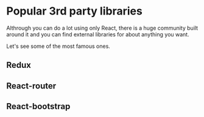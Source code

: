 # Popular 3rd party libraries

Althrough you can do a lot using only React, there is a huge community built around it and you can find external libraries for about anything you want.

Let's see some of the most famous ones.

## Redux

## React-router

## React-bootstrap